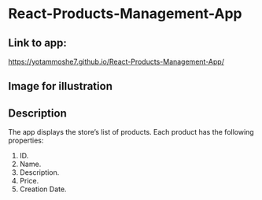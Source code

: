 # React-Products-Management-App

## Link to app:
https://yotammoshe7.github.io/React-Products-Management-App/

## Image for illustration

## Description
The app displays the store’s list of products. 
Each product has the following properties:
1.	ID.
2.	Name.
3.	Description.
4.	Price.
5.	Creation Date.

